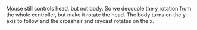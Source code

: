 Mouse still controls head, but not body. So we decouple the y rotation from the whole controller, but make it rotate the head. The body turns on the y axis to follow and the crosshair and raycast rotates on the x.